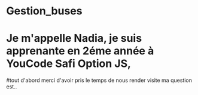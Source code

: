 # Gestion_buses
# Je m'appelle Nadia, je suis apprenante en 2éme année à YouCode Safi Option JS,
#tout d'abord merci d'avoir pris le temps de nous render visite 
 ma question est..
